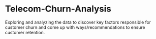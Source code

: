 # Telecom-Churn-Analysis
Exploring and analyzing the data to discover key factors responsible for customer churn and come up with ways/recommendations to ensure customer retention.
